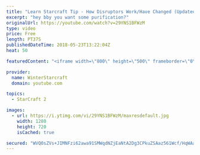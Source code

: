 ```yaml
---
title: "Learn Starcraft Tip - How Disruptors Work/Have Changed (Updated Patch 4.0 2018)"
excerpt: "hey bby you want some purification?"
originalUrl: https://youtube.com/watch?v=29YNS1BFWzM
type: video
price: Free
length: PT37S
publishedDateTime: 2018-05-23T13:22:04Z
heat: 50

featuredContent: "<iframe width=\"800\" height=\"500\" frameborder=\"0\" src=\"https://www.youtube.com/embed/29YNS1BFWzM\" allow=\"accelerometer; autoplay; encrypted-media; gyroscope; picture-in-picture\" allowfullscreen></iframe>"

provider:
  name: WinterStarcraft
  domain: youtube.com

topics:
  - StarCraft 2

images:
  - url: https://i.ytimg.com/vi/29YNS1BFWzM/maxresdefault.jpg
    width: 1280
    height: 720
    isCached: true

secured: "WVQ0sZVs+JIMNFzi62awa91SMWqdNZjEaNtA2Dg3CPkuZSAaz561Wcf/HqWAaYfUzOZuA9BZBHBw8pCwh7fab0X68fGVhOYyr0R+LEgQwUIj84GXnVarHpxh+W5WXd2K6YTXEl0lm5QmtIiGfLOmsHSJG4hAUjHcZuFL9Ga3/tHkIb4AMd+Hd3l6fp66zrvyiSigZfhAjOW0KU/4h+9eO0QMS1q/wN5z+q84Fnq/ClX+swMGSWbqxwA858OguMkR52LzTM97c2kO+1Aca299qdniFJlhWWvE1p+1tBaxtjXS0ziBB1iuj7vmb2UAdc8dS2jc4qVjNQTZJeNLhoTMKbINGI+kynUwzd0TWZmBwQX5Bn+aKQvDRAEE+3C6ZmUqE2bV0Pzb7UsZ7beU0D+OxUmAQnXS+a/2aTcAOFPmttk=;lY5cx2XsUo3j3FSS5hWX9w=="
---
```


